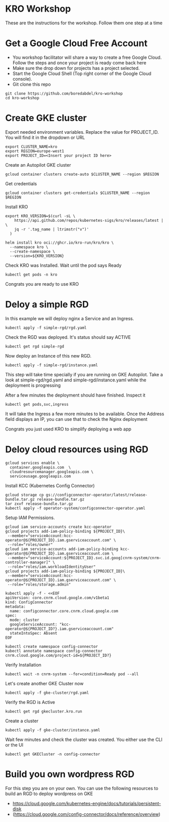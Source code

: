 # KRO Workshop
These are the instructions for the workshop. Follow them one step at a time

# Get a Google Cloud Free Account
- You workshop facilitator will share a way to create a free Google Cloud. Follow the steps and once your project is ready come back here
- Make sure the drop down for projects has a project selected.
- Start the Google Cloud Shell (Top right corner of the Google Cloud console).
- Git clone this repo
```
git clone https://github.com/boredabdel/kro-workshop
cd kro-workshop
```
# Create GKE cluster
Export needed environment variables. Replace the value for PROJECT_ID. You will find it in the dropdown or URL

```
export CLUSTER_NAME=kro
export REGION=europe-west1
export PROJECT_ID=<Insert your project ID here>
```

Create an Autopilot GKE cluster

```
gcloud container clusters create-auto $CLUSTER_NAME --region $REGION
```

Get credentials

```
gcloud container clusters get-credentials $CLUSTER_NAME --region $REGION
```

Install KRO

```
export KRO_VERSION=$(curl -sL \
    https://api.github.com/repos/kubernetes-sigs/kro/releases/latest | \
    jq -r '.tag_name | ltrimstr("v")'
  )

helm install kro oci://ghcr.io/kro-run/kro/kro \
  --namespace kro \
  --create-namespace \
  --version=${KRO_VERSION}
```

Check KRO was Installed. Wait until the pod says Ready

```
kubectl get pods -n kro
```

Congrats you are ready to use KRO

# Deloy a simple RGD

In this example we will deploy nginx a Service and an Ingress.

```
kubectl apply -f simple-rgd/rgd.yaml
```

Check the RGD was deployed. It's status should say ACTIVE

```
kubectl get rgd simple-rgd
```

Now deploy an Instance of this new RGD.

```
kubectl apply -f simple-rgd/instance.yaml
```

This step will take time specially if you are running on GKE Autopilot.
Take a look at simple-rgd/rgd.yaml and simple-rgd/instance.yaml while the deployment is progressing

After a few minutes the deployment should have finished. Inspect it

```
kubectl get pods,svc,ingress
```

It will take the Ingress a few more minutes to be available. Once the Address field displays an IP, you can use that to check the Nginx deployment

Congrats you just used KRO to simplify deploying a web app

# Deloy cloud resources using RGD

```
gcloud services enable \
  container.googleapis.com  \
  cloudresourcemanager.googleapis.com \
  serviceusage.googleapis.com
```

Install KCC (Kubernetes Config Connector)

```
gcloud storage cp gs://configconnector-operator/latest/release-bundle.tar.gz release-bundle.tar.gz
tar zxvf release-bundle.tar.gz
kubectl apply -f operator-system/configconnector-operator.yaml
```

Setup IAM Permissions.

```
gcloud iam service-accounts create kcc-operator
gcloud projects add-iam-policy-binding ${PROJECT_ID}\
 --member="serviceAccount:kcc-operator@${PROJECT_ID}.iam.gserviceaccount.com" \
 --role="roles/owner"
gcloud iam service-accounts add-iam-policy-binding kcc-operator@${PROJECT_ID}.iam.gserviceaccount.com \
 --member="serviceAccount:${PROJECT_ID}.svc.id.goog[cnrm-system/cnrm-controller-manager]" \
 --role="roles/iam.workloadIdentityUser"
gcloud projects add-iam-policy-binding ${PROJECT_ID}\
 --member="serviceAccount:kcc-operator@${PROJECT_ID}.iam.gserviceaccount.com" \
 --role="roles/storage.admin"
```

```
kubectl apply -f - <<EOF
apiVersion: core.cnrm.cloud.google.com/v1beta1
kind: ConfigConnector
metadata:
  name: configconnector.core.cnrm.cloud.google.com
spec:
  mode: cluster
  googleServiceAccount: "kcc-operator@${PROJECT_ID?}.iam.gserviceaccount.com"
  stateIntoSpec: Absent
EOF
```

```
kubectl create namespace config-connector
kubectl annotate namespace config-connector cnrm.cloud.google.com/project-id=${PROJECT_ID?}
```

Verify Installation

```
kubectl wait -n cnrm-system --for=condition=Ready pod --all
```

Let's create another GKE Cluster now

```
kubectl apply -f gke-cluster/rgd.yaml
```

Verify the RGD is Active

```
kubectl get rgd gkecluster.kro.run
```

Create a cluster

```
kubectl apply -f gke-cluster/instance.yaml
```

Wait few minutes and check the cluster was created. You either use the CLI or the UI

```
kubectl get GKECluster -n config-connector
```

# Build you own wordpress RGD

For this step you are on your own. You can use the following resources to build an RGD to deploy wordpress on GKE

- https://cloud.google.com/kubernetes-engine/docs/tutorials/persistent-disk
- (https://cloud.google.com/config-connector/docs/reference/overview)
